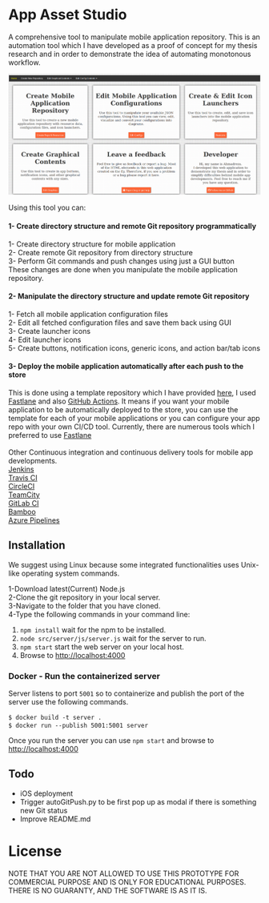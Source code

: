 # App Asset Studio
A comprehensive tool to manipulate mobile application repository. This is an automation tool which I have developed as a proof of concept for my thesis research and in order to demonstrate the idea of automating monotonous workflow. 

<img src="https://raw.githubusercontent.com/AhmadVakil/AppAssetStudio/master/tutorial/home.png">

Using this tool you can:

#### 1- Create directory structure and remote Git repository programmatically
1- Create directory structure for mobile application<br>
2- Create remote Git repository from directory structure<br>
3- Perform Git commands and push changes using just a GUI button<br>
These changes are done when you manipulate the mobile application repository.

#### 2- Manipulate the directory structure and update remote Git repository
1- Fetch all mobile application configuration files<br>
2- Edit all fetched configuration files and save them back using GUI<br>
3- Create launcher icons<br>
4- Edit launcher icons<br>
5- Create buttons, notification icons, generic icons, and action bar/tab icons<br>

#### 3- Deploy the mobile application automatically after each push to the store
This is done using a template repository which I have provided <a href="https://github.com/AhmadVakil/AppAssetAutoDeploy">here</a>, I used <a href="https://fastlane.tools/">Fastlane</a> and also <a href="https://github.com/features/actions">GitHub Actions</a>. It means if you want your mobile application to be automatically deployed to the store, you can use the template for each of your mobile applications or you can configure your app repo with your own CI/CD tool. Currently, there are numerous tools which I preferred to use <a href="https://fastlane.tools/">Fastlane</a> 
<br><br>Other Continuous integration and continuous delivery tools for mobile app developments.
<br><a href="https://www.jenkins.io/">Jenkins</a>
<br><a href="https://www.travis-ci.com/">Travis CI</a>
<br><a href="http://circleci.com/">CircleCI</a>
<br><a href="https://www.jetbrains.com/teamcity/">TeamCity</a>
<br><a href="https://about.gitlab.com/">GitLab CI</a>
<br><a href="https://www.atlassian.com/software/bamboo">Bamboo</a>
<br><a href="https://azure.microsoft.com/en-us/services/devops/pipelines/">Azure Pipelines</a>

## Installation
We suggest using Linux because some integrated functionalities uses Unix-like operating system commands.

1-Download latest(Current) Node.js<br>
2-Clone the git repository in your local server.<br>
3-Navigate to the folder that you have cloned.<br>
4-Type the following commands in your command line:<br>

1. `npm install` wait for the npm to be installed.
1. `node src/server/js/server.js` wait for the server to run.
2. `npm start` start the web server on your local host. 
3. Browse to [http://localhost:4000](http://localhost:4000)

### Docker - Run the containerized server
Server listens to port `5001` so to containerize and publish the port of the server use the following commands.
```
$ docker build -t server .
$ docker run --publish 5001:5001 server
```
Once you run the server you can use `npm start` and browse to [http://localhost:4000](http://localhost:4000)

## Todo
<ul>
    <li>iOS deployment</li>
    <li>Trigger autoGitPush.py to be first pop up as modal if there is something new Git status</li>
    <li>Improve README.md</li>
</ul>

# License
NOTE THAT YOU ARE NOT ALLOWED TO USE THIS PROTOTYPE FOR COMMERCIAL PURPOSE AND IS ONLY FOR EDUCATIONAL PURPOSES. THERE IS NO GUARANTY, AND THE SOFTWARE IS AS IT IS. 
